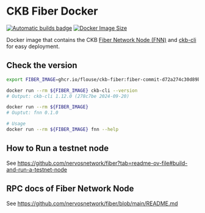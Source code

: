 # CKB Fiber Docker

[![Automatic builds badge](https://github.com/Flouse/ckb-fiber-docker/actions/workflows/docker.yml/badge.svg)](https://github.com/Flouse/ckb-fiber-docker/actions/workflows/docker.yml)
[![Docker Image Size](https://ghcr-badge.egpl.dev/flouse/ckb-fiber/size)][GHCR]

Docker image that contains the CKB [Fiber Network Node (FNN)](https://github.com/nervosnetwork/fiber) and [ckb-cli](https://github.com/nervosnetwork/ckb-cli) for easy deployment.


## Check the version
```bash
export FIBER_IMAGE=ghcr.io/flouse/ckb-fiber:fiber-commit-d72a274c30d89b50f668e3b04b594195102f387e-ckb-cli-v1.12.0

docker run --rm ${FIBER_IMAGE} ckb-cli --version
# Output: ckb-cli 1.12.0 (278c7be 2024-09-20)

docker run --rm ${FIBER_IMAGE}
# Ouptut: fnn 0.1.0

# Usage
docker run --rm ${FIBER_IMAGE} fnn --help
```


## How to Run a testnet node
See https://github.com/nervosnetwork/fiber?tab=readme-ov-file#build-and-run-a-testnet-node


## RPC docs of Fiber Network Node

See https://github.com/nervosnetwork/fiber/blob/main/README.md

<!--
## Useful CMDs

### node_info
```bash
curl -X POST http://localhost:14227 -H 'Content-Type: application/json' \
 -d '{"jsonrpc": "2.0", "method": "node_info", "params": [], "id": 1}'
```
-->


[GHCR]: https://github.com/Flouse/ckb-fiber-docker/pkgs/container/ckb-fiber